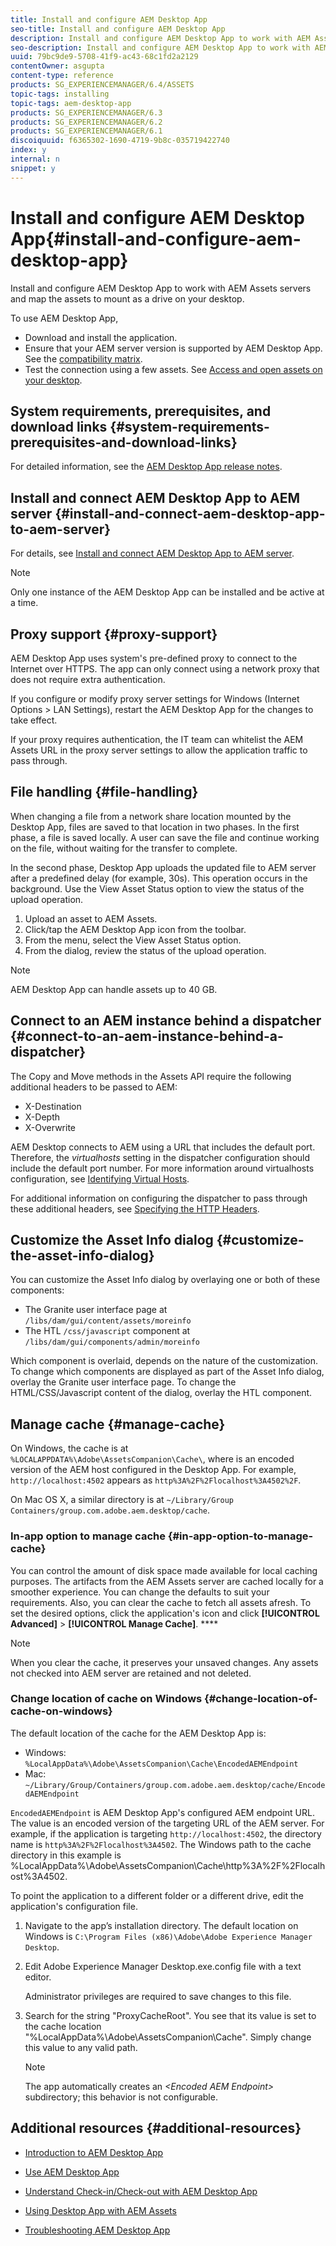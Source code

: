 ```yaml
---
title: Install and configure AEM Desktop App
seo-title: Install and configure AEM Desktop App
description: Install and configure AEM Desktop App to work with AEM Assets servers and map the assets to mount as a drive on your desktop.
seo-description: Install and configure AEM Desktop App to work with AEM Assets servers and map the assets to mount as a drive on your desktop.
uuid: 79bc9de9-5708-41f9-ac43-68c1fd2a2129
contentOwner: asgupta
content-type: reference
products: SG_EXPERIENCEMANAGER/6.4/ASSETS
topic-tags: installing
topic-tags: aem-desktop-app
products: SG_EXPERIENCEMANAGER/6.3
products: SG_EXPERIENCEMANAGER/6.2
products: SG_EXPERIENCEMANAGER/6.1
discoiquuid: f6365302-1690-4719-9b8c-035719422740
index: y
internal: n
snippet: y
---
```


# Install and configure AEM Desktop App{#install-and-configure-aem-desktop-app}

Install and configure AEM Desktop App to work with AEM Assets servers and map the assets to mount as a drive on your desktop.

To use AEM Desktop App,

* Download and install the application.
* Ensure that your AEM server version is supported by AEM Desktop App. See the [compatibility matrix](release-notes.md#compatibilitymatrix).
* Test the connection using a few assets. See [Access and open assets on your desktop](aem-desktop-app.md#openondesktop).

## System requirements, prerequisites, and download links {#system-requirements-prerequisites-and-download-links}

For detailed information, see the [AEM Desktop App release notes](release-notes.md).

## Install and connect AEM Desktop App to AEM server {#install-and-connect-aem-desktop-app-to-aem-server}

For details, see [Install and connect AEM Desktop App to AEM server](aem-desktop-app.md#installandconnect).

>[!NOTE]
>
>Only one instance of the AEM Desktop App can be installed and be active at a time.

## Proxy support {#proxy-support}

AEM Desktop App uses system's pre-defined proxy to connect to the Internet over HTTPS. The app can only connect using a network proxy that does not require extra authentication.

If you configure or modify proxy server settings for Windows (Internet Options &gt; LAN Settings), restart the AEM Desktop App for the changes to take effect.

If your proxy requires authentication, the IT team can whitelist the AEM Assets URL in the proxy server settings to allow the application traffic to pass through.

## File handling {#file-handling}

When changing a file from a network share location mounted by the Desktop App, files are saved to that location in two phases. In the first phase, a file is saved locally. A user can save the file and continue working on the file, without waiting for the transfer to complete.

In the second phase, Desktop App uploads the updated file to AEM server after a predefined delay (for example, 30s). This operation occurs in the background. Use the View Asset Status option to view the status of the upload operation.

1. Upload an asset to AEM Assets.
1. Click/tap the AEM Desktop App icon from the toolbar.
1. From the menu, select the View Asset Status option.
1. From the dialog, review the status of the upload operation.

>[!NOTE]
>
>AEM Desktop App can handle assets up to 40 GB.

## Connect to an AEM instance behind a dispatcher {#connect-to-an-aem-instance-behind-a-dispatcher}

The Copy and Move methods in the Assets API require the following additional headers to be passed to AEM:

* X-Destination
* X-Depth
* X-Overwrite

AEM Desktop connects to AEM using a URL that includes the default port. Therefore, the *virtualhosts* setting in the dispatcher configuration should include the default port number. For more information around virtualhosts configuration, see [Identifying Virtual Hosts](/content/help/en/experience-manager/dispatcher/using/dispatcher-configuration#IdentifyingVirtualHostsvirtualhosts).

For additional information on configuring the dispatcher to pass through these additional headers, see [Specifying the HTTP Headers](/content/help/en/experience-manager/dispatcher/using/dispatcher-configuration#SpecifyingtheHTTPHeaderstoPassThroughclientheaders).

## Customize the Asset Info dialog {#customize-the-asset-info-dialog}

You can customize the Asset Info dialog by overlaying one or both of these components:

* The Granite user interface page at `/libs/dam/gui/content/assets/moreinfo`
* The HTL `/css/javascript` component at `/libs/dam/gui/components/admin/moreinfo`

Which component is overlaid, depends on the nature of the customization. To change which components are displayed as part of the Asset Info dialog, overlay the Granite user interface page. To change the HTML/CSS/Javascript content of the dialog, overlay the HTL component.

<!--
Comment Type: draft

<h2>Link the asset versions edited using WebDAV</h2>
-->

<!--
Comment Type: annotation
Last Modified By: asgupta
Last Modified Date: 2018-07-12T09:08:48.417-0400
WebDAV is not applicable anymore. The app uses HTTPS.
-->

<!--
Comment Type: draft

<p>To link the version history for the assets edited through WebDAV, configure the DAM WebDAV version linking job from Configuration Manager.</p>
-->

<!--
Comment Type: draft

<ol>
<li><p>Visit <span class="code">https://[<em>AEM Server</em>]:[<em>Port</em>]/system/console/configMgr</span> URL and open the Configuration Manager.</p> </li>
<li><p>Open the <strong>DAM WebDAV version linking job</strong> configuration.</p> </li>
<li><p>Select <strong>Enable Version Linking</strong>.</p> <img imageRotate="0" src="assets/chlimage_1-1.png" /></li>
<li><p>Specify the time interval for the scheduler to run the job and the staging timeout time, and save the settings.</p> </li>
</ol>
-->

## Manage cache {#manage-cache}

On Windows, the cache is at `%LOCALAPPDATA%\Adobe\AssetsCompanion\Cache\`, where is an encoded version of the AEM host configured in the Desktop App. For example, `http://localhost:4502` appears as `http%3A%2F%2Flocalhost%3A4502%2F`.

On Mac OS X, a similar directory is at `~/Library/Group Containers/group.com.adobe.aem.desktop/cache`.

### In-app option to manage cache {#in-app-option-to-manage-cache}

You can control the amount of disk space made available for local caching purposes. The artifacts from the AEM Assets server are cached locally for a smoother experience. You can change the defaults to suit your requirements. Also, you can clear the cache to fetch all assets afresh. To set the desired options, click the application's icon and click **[!UICONTROL Advanced]** > **[!UICONTROL Manage Cache]**. ****

>[!NOTE]
>
>When you clear the cache, it preserves your unsaved changes. Any assets not checked into AEM server are retained and not deleted.

### Change location of cache on Windows {#change-location-of-cache-on-windows}

The default location of the cache for the AEM Desktop App is:

* Windows: `%LocalAppData%\Adobe\AssetsCompanion\Cache\EncodedAEMEndpoint`
* Mac: `~/Library/Group/Containers/group.com.adobe.aem.desktop/cache/EncodedAEMEndpoint`

`EncodedAEMEndpoint` is AEM Desktop App's configured AEM endpoint URL. The value is an encoded version of the targeting URL of the AEM server. For example, if the application is targeting `http://localhost:4502`, the directory name is `http%3A%2F%2Flocalhost%3A4502`. The Windows path to the cache directory in this example is %LocalAppData%\Adobe\AssetsCompanion\Cache\http%3A%2F%2Flocalhost%3A4502.

To point the application to a different folder or a different drive, edit the application's configuration file.

1. Navigate to the app’s installation directory. The default location on Windows is `C:\Program Files (x86)\Adobe\Adobe Experience Manager Desktop`.
1. Edit Adobe Experience Manager Desktop.exe.config file with a text editor.

   Administrator privileges are required to save changes to this file.

1. Search for the string "ProxyCacheRoot". You see that its value is set to the cache location "%LocalAppData%\Adobe\AssetsCompanion\Cache". Simply change this value to any valid path.

   >[!NOTE]
   >
   >The app automatically creates an *&lt;Encoded AEM Endpoint&gt;* subdirectory; this behavior is not configurable.

## Additional resources {#additional-resources}

* [Introduction to AEM Desktop App](https://helpx.adobe.com/experience-manager/kt/eseminars/ccoo-aem-desktop-app.html)
* [Use AEM Desktop App](aem-desktop-app.md)  

* [Understand Check-in/Check-out with AEM Desktop App](https://helpx.adobe.com/experience-manager/kt/assets/using/aem-desktop-app-checkin-checkout-technical-video-understand.html)
* [Using Desktop App with AEM Assets](https://helpx.adobe.com/experience-manager/kt/assets/using/aem-desktop-app-sync-status-technical-video-use.html)
* [Troubleshooting AEM Desktop App](https://helpx.adobe.com/experience-manager/kb/troubleshooting-companion-app.html)

